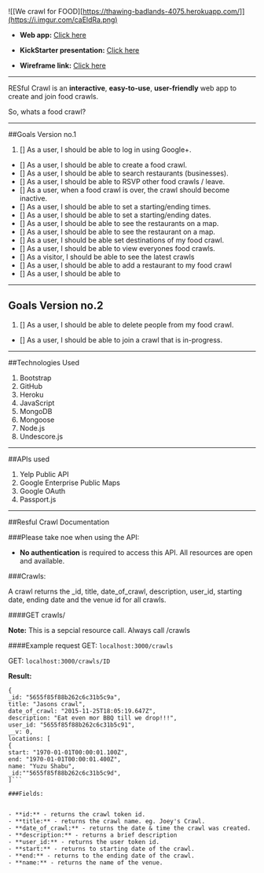
![[We crawl for FOOD][https://thawing-badlands-4075.herokuapp.com/]](https://i.imgur.com/caEldRa.png)

* __Web app:__ [Click here](https://thawing-badlands-4075.herokuapp.com/)

* __KickStarter presentation:__        [Click here](http://goo.gl/kQ1zjY) 

* __Wireframe link:__      [Click here](https://goo.gl/xe65Ov)

---

RESful Crawl is an **interactive**, **easy-to-use**, **user-friendly** web app to create and join food crawls.

So, whats a food crawl?

-----

##Goals Version no.1


1. [] As a user, I should be able to log in using Google+.
- [] As a user, I should be able to create a food crawl.
- [] As a user, I should be able to search restaurants (businesses).
- [] As a user, I should be able to RSVP other food crawls / leave.
- [] As a user, when a food crawl is over, the crawl should become inactive.
- [] As a user, I should be able to set a starting/ending times.
- [] As a user, I should be able to set a starting/ending dates.
- [] As a user, I should be able to see the restaurants on a map.
- [] As a user, I should be able to see the restaurant on a map.
- [] As a user, I should be able set destinations of my food crawl.
- [] As a user, I should be able to view everyones food crawls.
- [] As a visitor, I should be able to see the latest crawls
- [] As a user, I should be able to add a restaurant to my food crawl
- [] As a user, I should be able to

------


## Goals Version no.2
1. [] As a user, I should be able to delete people from my food crawl.
- [] As a user, I should be able to join a crawl that is in-progress.


------

##Technologies Used

1. Bootstrap
2. GitHub
3. Heroku
4. JavaScript
5. MongoDB
6. Mongoose
7. Node.js
6. Undescore.js

-----

##APIs used

1. Yelp Public API
2. Google Enterprise Public Maps
3. Google OAuth
4. Passport.js

--------


##Resful Crawl Documentation


###Please take noe when using the API:

- **No authentication** is required to access this API. All resources are open and available.

###Crawls:

A crawl returns the _id, title, date_of_crawl, description, user_id, starting date, ending date and the venue id for all crawls.

####GET crawls/

**Note:** This is a sepcial resource call. Always call /crawls


####Example request
GET: ```localhost:3000/crawls```

GET: ```localhost:3000/crawls/ID```

**Result:**

```[
{
_id: "5655f85f88b262c6c31b5c9a",
title: "Jasons crawl",
date_of_crawl: "2015-11-25T18:05:19.647Z",
description: "Eat even mor BBQ till we drop!!!",
user_id: "5655f85f88b262c6c31b5c91",
__v: 0,
locations: [
{
start: "1970-01-01T00:00:01.100Z",
end: "1970-01-01T00:00:01.400Z",
name: "Yuzu Shabu",
_id:""5655f85f88b262c6c31b5c9d",
]```

###Fields:


- **id:** - returns the crawl token id.
- **title:** - returns the crawl name. eg. Joey's Crawl.
- **date_of_crawl:** - returns the date & time the crawl was created. 
- **description:** - returns a brief description
- **user_id:** - returns the user token id.
- **start:** - returns to starting date of the crawl.
- **end:** - returns to the ending date of the crawl.
- **name:** - returns the name of the venue.







